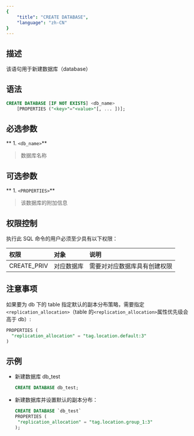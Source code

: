 ```yaml
---
{
    "title": "CREATE DATABASE",
    "language": "zh-CN"
}
---
```


## 描述

该语句用于新建数据库（database）

## 语法

```sql
CREATE DATABASE [IF NOT EXISTS] <db_name>
    [PROPERTIES ("<key>"="<value>"[, ... ])];
```

## 必选参数

** 1. `<db_name>`**
>  数据库名称

## 可选参数

** 1. `<PROPERTIES>`**
>  该数据库的附加信息

## 权限控制

执行此 SQL 命令的用户必须至少具有以下权限：

| 权限         | 对象    | 说明             |
|:-----------|:------|:---------------|
| CREATE_PRIV | 对应数据库 | 需要对对应数据库具有创建权限 |


## 注意事项

如果要为 db 下的 table 指定默认的副本分布策略，需要指定`<replication_allocation>`（table 的`<replication_allocation>`属性优先级会高于 db）:

  ```sql
  PROPERTIES (
    "replication_allocation" = "tag.location.default:3"
  )
  ```

## 示例

- 新建数据库 db_test

   ```sql
   CREATE DATABASE db_test;
   ```

- 新建数据库并设置默认的副本分布：

   ```sql
   CREATE DATABASE `db_test`
   PROPERTIES (
   	"replication_allocation" = "tag.location.group_1:3"
   );
   ```
